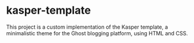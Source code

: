 # kasper-template
This project is a custom implementation of the Kasper template, a minimalistic theme for the Ghost blogging platform, using HTML and CSS.
